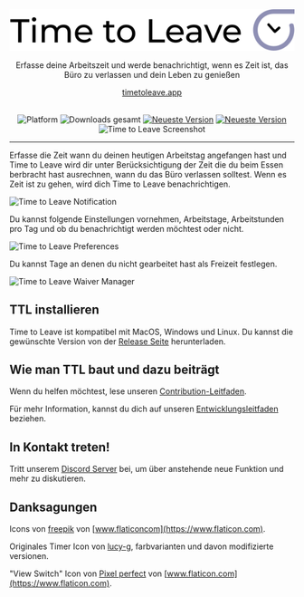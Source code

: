 <div align="center">
  <img src="../assets/timetoleave.png" alt="Time to Leave Logo">

  <p>Erfasse deine Arbeitszeit und werde benachrichtigt, wenn es Zeit ist, das Büro zu verlassen und dein Leben zu genießen</p>

[timetoleave.app](https://timetoleave.app/)

  <br/>

<img src="https://img.shields.io/badge/platforms-Windows%20%7C%20MacOS%20%7C%20Linux-green" alt="Platform">
<img src="https://img.shields.io/github/downloads/thamara/time-to-leave/total" alt="Downloads gesamt">
<a href="https://github.com/thamara/time-to-leave/releases/latest"><img src="https://img.shields.io/github/v/release/thamara/time-to-leave" alt="Neueste Version"></a>
<a href="http://makeapullrequest.com/"><img src="https://img.shields.io/badge/PRs-welcome-purple" alt="Neueste Version"></a>

   <br/>

  <img src="./images/screenshot.jpg" alt="Time to Leave Screenshot">

  <br/>

</div>

---

Erfasse die Zeit wann du deinen heutigen Arbeitstag angefangen hast und Time to Leave wird dir unter Berücksichtigung der Zeit die du beim Essen berbracht hast ausrechnen, wann du das Büro verlassen solltest. Wenn es Zeit ist zu gehen, wird dich Time to Leave benachrichtigen.

<img src="./images/notification.jpg" alt="Time to Leave Notification">

Du kannst folgende Einstellungen vornehmen, Arbeitstage, Arbeitstunden pro Tag und ob du benachrichtigt werden möchtest oder nicht.

<img src="./images/preferences.jpg" alt="Time to Leave Preferences">

Du kannst Tage an denen du nicht gearbeitet hast als Freizeit festlegen.

<img src="./images/waiver_manager.jpg" alt="Time to Leave Waiver Manager">

## TTL installieren

Time to Leave ist kompatibel mit MacOS, Windows und Linux. Du kannst die gewünschte Version von der [Release Seite](https://github.com/thamara/time-to-leave/releases/latest) herunterladen.

## Wie man TTL baut und dazu beiträgt

Wenn du helfen möchtest, lese unseren [Contribution-Leitfaden](../CONTRIBUTING.md).

Für mehr Information, kannst du dich auf unseren [Entwicklungsleitfaden](../DEVELOPMENT.md) beziehen.

## In Kontakt treten!

Tritt unserem [Discord Server](https://discord.gg/P3KkEF5) bei, um über anstehende neue Funktion und mehr zu diskutieren.

## Danksagungen

Icons von [freepik](https://www.flaticon.com/authors/freepik) von [www.flaticoncom](https://www.flaticon.com).

Originales Timer Icon von [lucy-g](https://icon-icons.com/icon/timer/121243), farbvarianten und davon modifizierte versionen.

"View Switch" Icon von [Pixel perfect](https://www.flaticon.com/authors/pixel-perfect) von [www.flaticon.com](https://www.flaticon.com).
